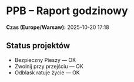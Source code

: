 # PPB – Raport godzinowy
**Czas (Europe/Warsaw):** 2025-10-20 17:18

## Status projektów
- Bezpieczny Pieszy — OK
- Zwolnij przy przejściu — OK
- Odblask ratuje życie — OK

